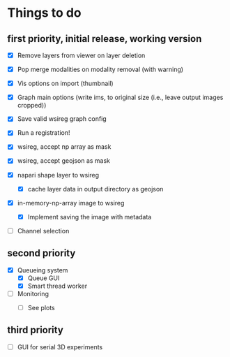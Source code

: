 # Things to do

## first priority, initial release, working version
- [x] Remove layers from viewer on layer deletion
- [x] Pop merge modalities on modality removal (with warning)
- [x] Vis options on import (thumbnail)
- [x] Graph main options (write ims, to original size (i.e., leave output images cropped))
- [x] Save valid wsireg graph config
- [x] Run a registration!
- [x] wsireg, accept np array as mask
- [x] wsireg, accept geojson as mask
- [x] napari shape layer to wsireg
  - [x] cache layer data in output directory as geojson
- [x] in-memory-np-array image to wsireg
  - [x] Implement saving the image with metadata
- [ ] Channel selection


## second priority
- [x] Queueing system
  - [x] Queue GUI
  - [x] Smart thread worker

- [ ] Monitoring
  - [ ] See plots


## third priority
- [ ] GUI for serial 3D experiments
